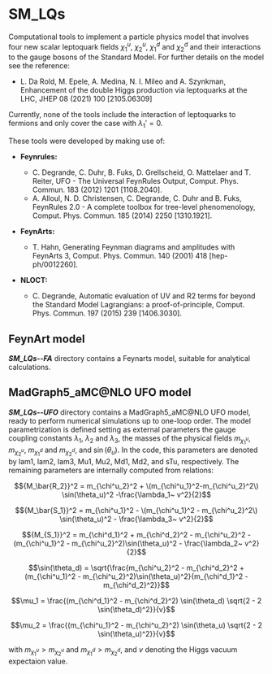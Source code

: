 # SM_LQs
Computational tools to implement a particle physics model that involves four new scalar leptoquark fields $\chi^u_1$, $\chi^u_2$, $\chi^d_1$ and $\chi^d_2$ and their interactions to the gauge bosons of the Standard Model. For further details on the model see the reference:

- L. Da Rold, M. Epele, A. Medina, N. I. Mileo and A. Szynkman, Enhancement of the double Higgs production via leptoquarks at the LHC, JHEP 08 (2021) 100 [2105.06309]

Currently, none of the tools include the interaction of leptoquarks to fermions and only cover the case with $\lambda_1' = 0$.

These tools were developed by making use of:

- **Feynrules:**
  * C. Degrande, C. Duhr, B. Fuks, D. Grellscheid, O. Mattelaer and T. Reiter, UFO - The Universal FeynRules Output, Comput. Phys. Commun. 183 (2012) 1201 [1108.2040].
  * A. Alloul, N. D. Christensen, C. Degrande, C. Duhr and B. Fuks, FeynRules 2.0 - A complete toolbox for tree-level phenomenology, Comput. Phys. Commun. 185 (2014) 2250 [1310.1921].

- **FeynArts:**
  * T. Hahn, Generating Feynman diagrams and amplitudes with FeynArts 3, Comput. Phys. Commun. 140 (2001) 418 [hep-ph/0012260].

- **NLOCT:**
  * C. Degrande, Automatic evaluation of UV and R2 terms for beyond the Standard Model Lagrangians: a proof-of-principle, Comput. Phys. Commun. 197 (2015) 239 [1406.3030].

## FeynArt model
***SM_LQs--FA*** directory contains a Feynarts model, suitable for analytical calculations. 

## MadGraph5_aMC@NLO UFO model
***SM_LQs--UFO*** directory contains a MadGraph5_aMC@NLO UFO model, ready to perform numerical simulations up to one-loop order. The model parametrization is defined setting as external parameters the gauge coupling constants $\lambda_1$, $\lambda_2$ and $\lambda_3$, the masses of the physical fields $m_{\chi^u_1}$, $m_{\chi^u_2}$, $m_{\chi^d_1}$ and $m_{\chi^d_2}$,  and $\sin(\theta_u)$.  In the code, this parameters are denoted by lam1, lam2, lam3, Mu1, Mu2, Md1, Md2, and sTu, respectively. The remaining parameters are internally computed from relations:

$${M_\bar{R_2}}^2 = m_{\chi^u_2}^2 + \(m_{\chi^u_1}^2-m_{\chi^u_2}^2\) \sin(\theta_u)^2 -\frac{\lambda_1~ v^2}{2}$$ 

$${M_\bar{S_1}}^2 = m_{\chi^u_1}^2 - \(m_{\chi^u_1}^2 - m_{\chi^u_2}^2\) \sin(\theta_u)^2 - \frac{\lambda_3~ v^2}{2}$$ 

$${M_{S_1}}^2 = m_{\chi^d_1}^2 + m_{\chi^d_2}^2  - m_{\chi^u_2}^2 - (m_{\chi^u_1}^2  - m_{\chi^u_2}^2)\sin(\theta_u)^2 - \frac{\lambda_2~ v^2}{2}$$ 

$$\sin(\theta_d) = \sqrt{\frac{m_{\chi^u_2}^2 - m_{\chi^d_2}^2 + (m_{\chi^u_1}^2 - m_{\chi^u_2}^2)\sin(\theta_u)^2}{m_{\chi^d_1}^2 - m_{\chi^d_2}^2}}$$

$$\mu_1 = \frac{(m_{\chi^d_1}^2 - m_{\chi^d_2}^2) \sin(\theta_d) \sqrt{2 - 2 \sin(\theta_d)^2}}{v}$$

$$\mu_2 = \frac{(m_{\chi^u_1}^2 - m_{\chi^u_2}^2) \sin(\theta_u) \sqrt{2 - 2 \sin(\theta_u)^2}}{v}$$

with $m_{\chi^u_1} > m_{\chi^u_2}$ and $m_{\chi^d_1} > m_{\chi^d_2}$, and $v$ denoting the Higgs vacuum expectaion value.

